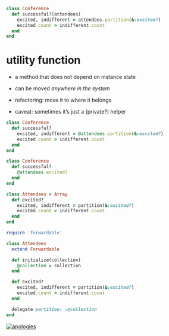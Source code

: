 ```ruby
class Conference
  def successful?(attendees)
    excited, indifferent = attendees.partition(&:excited?)
    excited.count > indifferent.count
  end
end
```


# utility function

* a method that does not depend on instance state
<!-- .element: class="fragment" -->
* can be moved _anywhere in the system_
<!-- .element: class="fragment" -->

* refactoring: move it to where it belongs
<!-- .element: class="fragment" -->
* caveat: sometimes it’s just a (private?) helper
<!-- .element: class="fragment" -->


```ruby
class Conference
  def successful?
    excited, indifferent = @attendees.partition(&:excited?)
    excited.count > indifferent.count
  end
end
```


```ruby
class Conference
  def successful?
    @attendees.excited?
  end
end
```

```ruby
class Attendees < Array
  def excited?
    excited, indifferent = partition(&:excited?)
    excited.count > indifferent.count
  end
end
```
<!-- .element: class="fragment" -->


```ruby
require 'forwardable'

class Attendees
  extend Forwardable

  def initialize(collection)
    @collection = collection
  end

  def excited?
    excited, indifferent = partition(&:excited?)
    excited.count > indifferent.count
  end

  delegate partition: :@collection
end
```


[![apologies](img/apologies.png)](https://twitter.com/codeflows/status/677044074306789376)
